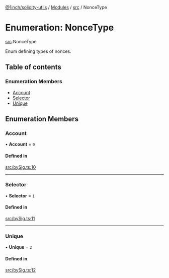 [@1inch/solidity-utils](../README.md) / [Modules](../modules.md) / [src](../modules/src.md) / NonceType

# Enumeration: NonceType

[src](../modules/src.md).NonceType

Enum defining types of nonces.

## Table of contents

### Enumeration Members

- [Account](src.NonceType.md#account)
- [Selector](src.NonceType.md#selector)
- [Unique](src.NonceType.md#unique)

## Enumeration Members

### Account

• **Account** = ``0``

#### Defined in

[src/bySig.ts:10](https://github.com/1inch/solidity-utils/blob/2e247c2/src/bySig.ts#L10)

___

### Selector

• **Selector** = ``1``

#### Defined in

[src/bySig.ts:11](https://github.com/1inch/solidity-utils/blob/2e247c2/src/bySig.ts#L11)

___

### Unique

• **Unique** = ``2``

#### Defined in

[src/bySig.ts:12](https://github.com/1inch/solidity-utils/blob/2e247c2/src/bySig.ts#L12)
